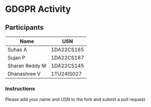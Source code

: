 # GDGPR Activity

## Participants

| Name   | USN        |
|--------|------------|
| Suhas A| 1DA22CS165 |
| Sujan P| 1DA22CS167 |
| Sharan Reddy M| 1DA22CS145|
| Dhanashree V | 1TU24IS027 |

### Instructions
Please add your name and USN to the fork and submit a pull request.

